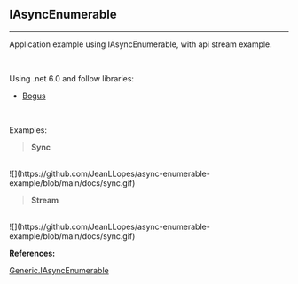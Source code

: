 ## **IAsyncEnumerable**
___

Application example using IAsyncEnumerable, with api stream example.

<br>

Using .net 6.0 and follow libraries:
- [Bogus](https://github.com/bchavez/Bogus)

<br>

Examples:

> **Sync**
<br>
![](https://github.com/JeanLLopes/async-enumerable-example/blob/main/docs/sync.gif)


<br>


> **Stream**
<br>
![](https://github.com/JeanLLopes/async-enumerable-example/blob/main/docs/sync.gif)


<br>

**References:**

[Generic.IAsyncEnumerable](https://docs.microsoft.com/pt-br/dotnet/api/system.collections.generic.iasyncenumerable-1?view=net-6.0)


